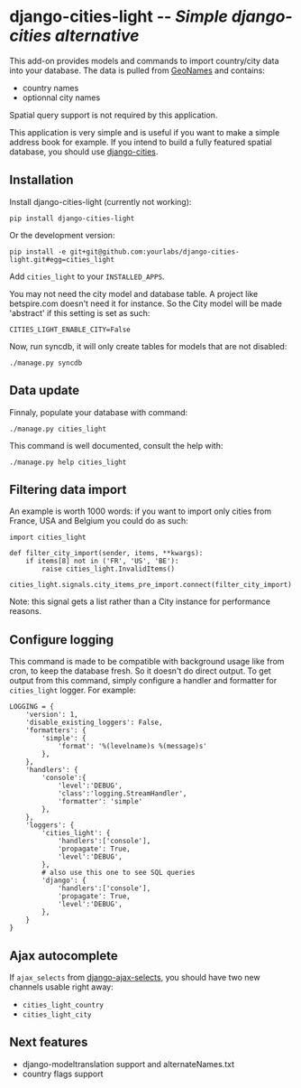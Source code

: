 django-cities-light -- *Simple django-cities alternative*
=========================================================

This add-on provides models and commands to import country/city data into your
database.
The data is pulled from [GeoNames](http://www.geonames.org/) and contains:

  - country names
  - optionnal city names

Spatial query support is not required by this application.

This application is very simple and is useful if you want to make a simple
address book for example. If you intend to build a fully featured spatial
database, you should use
[django-cities](https://github.com/coderholic/django-cities).

Installation
------------

Install django-cities-light (currently not working):

    pip install django-cities-light

Or the development version:

    pip install -e git+git@github.com:yourlabs/django-cities-light.git#egg=cities_light

Add `cities_light` to your `INSTALLED_APPS`.

You may not need the city model and database table. A project like
betspire.com doesn't need it for instance. So the City model will be made
'abstract' if this setting is set as such:

    CITIES_LIGHT_ENABLE_CITY=False

Now, run syncdb, it will only create tables for models that are not disabled:

    ./manage.py syncdb

Data update
-----------

Finnaly, populate your database with command:

    ./manage.py cities_light

This command is well documented, consult the help with:
    
    ./manage.py help cities_light

Filtering data import
---------------------

An example is worth 1000 words: if you want to import only cities from France,
USA and Belgium you could do as such:

    import cities_light

    def filter_city_import(sender, items, **kwargs):
        if items[8] not in ('FR', 'US', 'BE'):
            raise cities_light.InvalidItems()

    cities_light.signals.city_items_pre_import.connect(filter_city_import)

Note: this signal gets a list rather than a City instance for performance reasons.

Configure logging
-----------------

This command is made to be compatible with background usage like from cron, to
keep the database fresh. So it doesn't do direct output. To get output from
this command, simply configure a handler and formatter for `cities_light`
logger. For example:

    LOGGING = {
        'version': 1,
        'disable_existing_loggers': False,
        'formatters': {
            'simple': {
                'format': '%(levelname)s %(message)s'
            },
        },
        'handlers': {
            'console':{
                'level':'DEBUG',
                'class':'logging.StreamHandler',
                'formatter': 'simple'
            },
        },
        'loggers': {
            'cities_light': {
                'handlers':['console'],
                'propagate': True,
                'level':'DEBUG',
            },
            # also use this one to see SQL queries
            'django': {
                'handlers':['console'],
                'propagate': True,
                'level':'DEBUG',
            },
        }
    }

Ajax autocomplete
-----------------

If `ajax_selects` from
[django-ajax-selects](https://github.com/crucialfelix/django-ajax-selects), you
should have two new channels usable right away:

  - `cities_light_country`
  - `cities_light_city`

Next features
-------------

  - django-modeltranslation support and alternateNames.txt
  - country flags support

